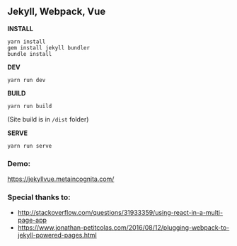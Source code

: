 ## Jekyll, Webpack, Vue

**INSTALL**

```
yarn install
gem install jekyll bundler
bundle install
```

**DEV**

```
yarn run dev
```

**BUILD**

```
yarn run build
```
(Site build is in ```/dist``` folder)

**SERVE**
```
yarn run serve
```

### Demo:
https://jekyllvue.metaincognita.com/


### Special thanks to:

- http://stackoverflow.com/questions/31933359/using-react-in-a-multi-page-app
- https://www.jonathan-petitcolas.com/2016/08/12/plugging-webpack-to-jekyll-powered-pages.html
